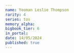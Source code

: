 ```yaml
---
name: Yeoman Leslie Thompson
rarity: 4
series: tos
memory_alpha:
bigbook_tier: 6
in_portal:
date: 14/05/2024
published: true
---
```



